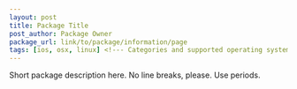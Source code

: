 ```yaml
---
layout: post
title: Package Title
post_author: Package Owner
package_url: link/to/package/information/page
tags: [ios, osx, linux] <!--- Categories and supported operating systems. Tags must be manually created before being used. -->
---
```


Short package description here. No line breaks, please. Use periods.

<!--PKG_END-->
